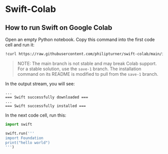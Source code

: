 # Swift-Colab

## How to run Swift on Google Colab

Open an empty Python notebook. Copy this command into the first code cell and run it:

```bash
!curl https://raw.githubusercontent.com/philipturner/swift-colab/main/install_swift.sh --output install_swift.sh && bash install_swift.sh 5.5.2
```

> NOTE: The main branch is not stable and may break Colab support. For a stable solution, use the `save-1` branch. The installation command on its README is modified to pull from the `save-1` branch.

In the output stream, you will see:

```
...
=== Swift successfully downloaded ===
...
=== Swift successfully installed ===
```

In the next code cell, run this:

```python
import swift

swift.run('''
import Foundation
print("hello world")
''')
```
